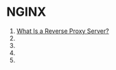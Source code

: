 # NGINX

1. [What Is a Reverse Proxy Server?](http://nginx.com/resources/glossary/reverse-proxy-server/)
1. []()
1. []()
1. []()
1. []()